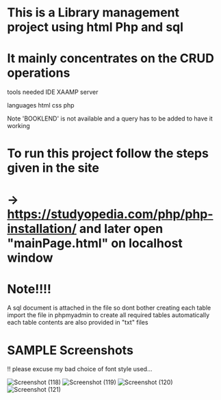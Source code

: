 # This is a Library management project using html Php and sql 
# It mainly concentrates on the CRUD operations 

tools needed
            IDE
            XAAMP server

languages 
          html
          css
          php

Note 'BOOKLEND' is not available and a query has to be added to have it working

# To run this project follow the steps given in the site 
# ->    https://studyopedia.com/php/php-installation/  and later open "mainPage.html" on localhost window



# Note!!!! 
A sql document is attached in the file so dont bother creating each table 
import the file in phpmyadmin to create all required tables automatically
each table contents are also provided in "txt" files 


# SAMPLE Screenshots
!! please excuse my bad choice of font style used...

![Screenshot (118)](https://github.com/ShravanSomanna/Library_Management---mysql-php/assets/140410594/f3b51715-ec62-4c3a-bbde-0ce0b06456f7)
![Screenshot (119)](https://github.com/ShravanSomanna/Library_Management---mysql-php/assets/140410594/2e3cc991-da87-46bb-94e5-8489c372d14b)
![Screenshot (120)](https://github.com/ShravanSomanna/Library_Management---mysql-php/assets/140410594/2cb25ff0-9e45-42a9-ba11-0d79928b6092)
![Screenshot (121)](https://github.com/ShravanSomanna/Library_Management---mysql-php/assets/140410594/525f6ce3-9ac0-4d8d-98eb-4e38c89e8dac)


